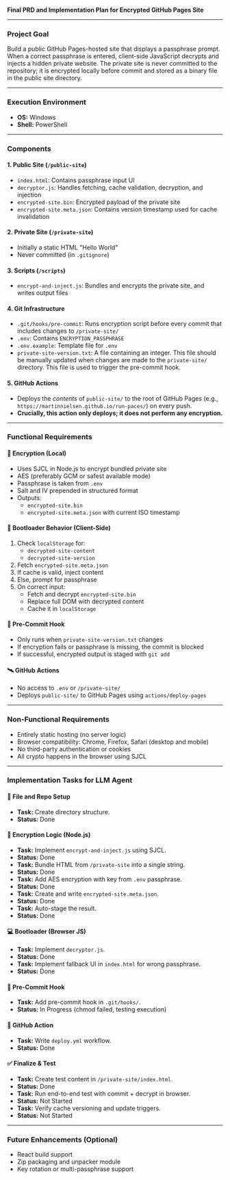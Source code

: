 **Final PRD and Implementation Plan for Encrypted GitHub Pages Site**

---

### Project Goal

Build a public GitHub Pages-hosted site that displays a passphrase prompt. When a correct passphrase is entered, client-side JavaScript decrypts and injects a hidden private website. The private site is never committed to the repository; it is encrypted locally before commit and stored as a binary file in the public site directory.

---

### Execution Environment

*   **OS:** Windows
*   **Shell:** PowerShell

---

### Components

#### 1. Public Site (`/public-site`)

*   `index.html`: Contains passphrase input UI
*   `decryptor.js`: Handles fetching, cache validation, decryption, and injection
*   `encrypted-site.bin`: Encrypted payload of the private site
*   `encrypted-site.meta.json`: Contains version timestamp used for cache invalidation

#### 2. Private Site (`/private-site`)

*   Initially a static HTML "Hello World"
*   Never committed (in `.gitignore`)

#### 3. Scripts (`/scripts`)

*   `encrypt-and-inject.js`: Bundles and encrypts the private site, and writes output files

#### 4. Git Infrastructure

*   `.git/hooks/pre-commit`: Runs encryption script before every commit that includes changes to `/private-site/`
*   `.env`: Contains `ENCRYPTION_PASSPHRASE`
*   `.env.example`: Template file for `.env`
*   `private-site-version.txt`: A file containing an integer. This file should be manually updated when changes are made to the `private-site/` directory. This file is used to trigger the pre-commit hook.

#### 5. GitHub Actions

*   Deploys the *contents* of `public-site/` to the root of GitHub Pages (e.g., `https://martinnielsen.github.io/run-paces/`) on every push.
*   **Crucially, this action only deploys; it does not perform any encryption.**

---

### Functional Requirements

#### 🔐 Encryption (Local)

*   Uses SJCL in Node.js to encrypt bundled private site
*   AES (preferably GCM or safest available mode)
*   Passphrase is taken from `.env`
*   Salt and IV prepended in structured format
*   Outputs:
    *   `encrypted-site.bin`
    *   `encrypted-site.meta.json` with current ISO timestamp

#### 🧠 Bootloader Behavior (Client-Side)

1.  Check `localStorage` for:
    *   `decrypted-site-content`
    *   `decrypted-site-version`
2.  Fetch `encrypted-site.meta.json`
3.  If cache is valid, inject content
4.  Else, prompt for passphrase
5.  On correct input:
    *   Fetch and decrypt `encrypted-site.bin`
    *   Replace full DOM with decrypted content
    *   Cache it in `localStorage`

#### 🧷 Pre-Commit Hook

*   Only runs when `private-site-version.txt` changes
*   If encryption fails or passphrase is missing, the commit is blocked
*   If successful, encrypted output is staged with `git add`

#### 🛰️ GitHub Actions

*   No access to `.env` or `/private-site/`
*   Deploys `public-site/` to GitHub Pages using `actions/deploy-pages`

---

### Non-Functional Requirements

*   Entirely static hosting (no server logic)
*   Browser compatibility: Chrome, Firefox, Safari (desktop and mobile)
*   No third-party authentication or cookies
*   All crypto happens in the browser using SJCL

---

### Implementation Tasks for LLM Agent

#### 📁 File and Repo Setup
*   **Task:** Create directory structure.
*   **Status:** Done

#### 🔐 Encryption Logic (Node.js)
*   **Task:** Implement `encrypt-and-inject.js` using SJCL.
*   **Status:** Done
*   **Task:** Bundle HTML from `/private-site` into a single string.
*   **Status:** Done
*   **Task:** Add AES encryption with key from `.env` passphrase.
*   **Status:** Done
*   **Task:** Create and write `encrypted-site.meta.json`.
*   **Status:** Done
*   **Task:** Auto-stage the result.
*   **Status:** Done

#### 💻 Bootloader (Browser JS)
*   **Task:** Implement `decryptor.js`.
*   **Status:** Done
*   **Task:** Implement fallback UI in `index.html` for wrong passphrase.
*   **Status:** Done

#### 🧷 Pre-Commit Hook
*   **Task:** Add pre-commit hook in `.git/hooks/`.
*   **Status:** In Progress (chmod failed, testing execution)

#### 🚀 GitHub Action
*   **Task:** Write `deploy.yml` workflow.
*   **Status:** Done

#### ✅ Finalize & Test
*   **Task:** Create test content in `/private-site/index.html`.
*   **Status:** Done
*   **Task:** Run end-to-end test with commit + decrypt in browser.
*   **Status:** Not Started
*   **Task:** Verify cache versioning and update triggers.
*   **Status:** Not Started

---

### Future Enhancements (Optional)

*   React build support
*   Zip packaging and unpacker module
*   Key rotation or multi-passphrase support
